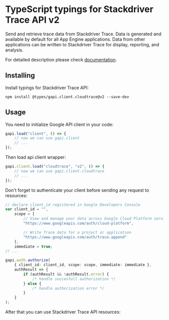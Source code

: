 # TypeScript typings for Stackdriver Trace API v2

Send and retrieve trace data from Stackdriver Trace. Data is generated and
available by default for all App Engine applications. Data from other
applications can be written to Stackdriver Trace for display, reporting, and
analysis.

For detailed description please check
[documentation](https://cloud.google.com/trace).

## Installing

Install typings for Stackdriver Trace API:

```
npm install @types/gapi.client.cloudtrace@v2 --save-dev
```

## Usage

You need to initialize Google API client in your code:

```typescript
gapi.load("client", () => {
    // now we can use gapi.client
    // ...
});
```

Then load api client wrapper:

```typescript
gapi.client.load("cloudtrace", "v2", () => {
    // now we can use gapi.client.cloudtrace
    // ...
});
```

Don't forget to authenticate your client before sending any request to
resources:

```typescript
// declare client_id registered in Google Developers Console
var client_id = "",
    scope = [
        // View and manage your data across Google Cloud Platform services
        "https://www.googleapis.com/auth/cloud-platform",

        // Write Trace data for a project or application
        "https://www.googleapis.com/auth/trace.append"
    ],
    immediate = true;
// ...

gapi.auth.authorize(
    { client_id: client_id, scope: scope, immediate: immediate },
    authResult => {
        if (authResult && !authResult.error) {
            /* handle succesfull authorization */
        } else {
            /* handle authorization error */
        }
    }
);
```

After that you can use Stackdriver Trace API resources:

```typescript
```
